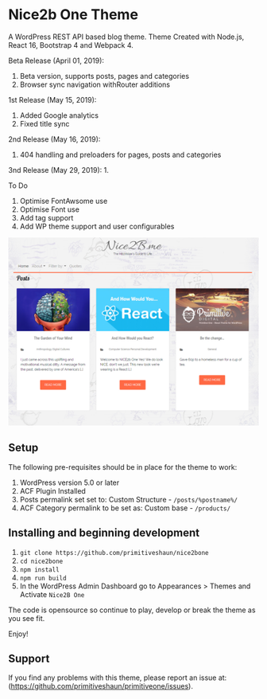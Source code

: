 # Nice2b One Theme
A WordPress REST API based blog theme.
Theme Created with Node.js, React 16, Bootstrap 4 and Webpack 4.

Beta Release (April 01, 2019):
1. Beta version, supports posts, pages and categories
2. Browser sync navigation withRouter additions

1st Release (May 15, 2019):
1. Added Google analytics
2. Fixed title sync

2nd Release (May 16, 2019):
1. 404 handling and preloaders for pages, posts and categories

3nd Release (May 29, 2019):
1. 


To Do
1. Optimise FontAwsome use
2. Optimise Font use
3. Add tag support
4. Add WP theme support and user configurables


![screenshot](screenshot.jpg)

Setup
-----

The following pre-requisites should be in place for the theme to work:

1. WordPress version 5.0 or later
2. ACF Plugin Installed
2. Posts permalink set set to: Custom Structure - `/posts/%postname%/`
3. ACF Category permalink to be set as: Custom base - `/products/`

Installing and beginning development
------------------------------------

1. `git clone https://github.com/primitiveshaun/nice2bone`
2. `cd nice2bone`
3. `npm install`
4. `npm run build`
5. In the WordPress Admin Dashboard go to Appearances > Themes and Activate `Nice2B One`

The code is opensource so continue to play, develop or break the theme as you see fit.

Enjoy!


Support
-------

If you find any problems with this theme, please report an issue at:
(https://github.com/primitiveshaun/primitiveone/issues).

